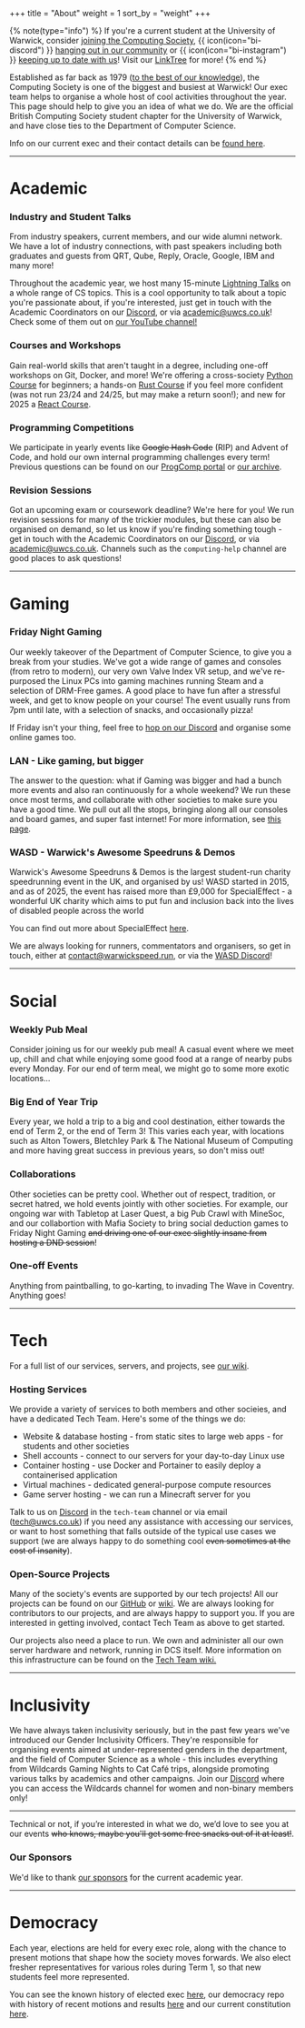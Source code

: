 +++
title = "About"
weight = 1
sort_by = "weight"
+++

{% note(type="info") %}
If you're a current student at the University of Warwick, consider [joining the Computing Society](https://www.warwicksu.com/societies-sports/societies/computing/), {{ icon(icon="bi-discord") }} [hanging out in our community](https://discord.uwcs.uk) or {{ icon(icon="bi-instagram") }} [keeping up to date with us](https://instagram.com/warwickcompsoc/)! Visit our [LinkTree](https://linktr.ee/warwickcompsoc) for more!
{% end %}

Established as far back as 1979 ([to the best of our knowledge](https://wdc.contentdm.oclc.org/digital/collection/prospect/id/7782)), the Computing Society is one of the biggest and busiest at Warwick! Our exec team helps to organise a whole host of cool activities throughout the year. This page should help to give you an idea of what we do. We are the official British Computing Society student chapter for the University of Warwick, and have close ties to the Department of Computer Science.

Info on our current exec and their contact details can be [found here](@/exec/_index.md).

--------
# Academic

### Industry and Student Talks

From industry speakers, current members, and our wide alumni network. We have a lot of industry connections, with past speakers including both graduates and guests from QRT, Qube, Reply, Oracle, Google, IBM and many more!

Throughout the academic year, we host many 15-minute [Lightning Talks](https://www.youtube.com/playlist?list=PLM7py5yAB4FxS3FzpBD4BA29M6Ue5qyVe) on a whole range of CS topics. This is a cool opportunity to talk about a topic you're passionate about, if you're interested, just get in touch with the Academic Coordinators on our [Discord](https://discord.uwcs.uk), or via [academic@uwcs.co.uk](mailto:academic@uwcs.co.uk)! Check some of them out on [our YouTube channel!](https://www.youtube.com/@warwickcomputing/)

### Courses and Workshops

Gain real-world skills that aren't taught in a degree, including one-off workshops on Git, Docker, and more! We're offering a cross-society [Python Course](go.uwcs.uk/python) for beginners; a hands-on [Rust Course](https://rs118.uwcs.co.uk/) if you feel more confident (was not run 23/24 and 24/25, but may make a return soon!); and new for 2025 a [React Course](https://readytoreact.net/).

### Programming Competitions

We participate in yearly events like ~~Google Hash Code~~ (RIP) and Advent of Code, and hold our own internal programming challenges every term! Previous questions can be found on our [ProgComp portal](https://progcomp.uwcs.co.uk/) or [our archive](https://github.com/UWCS/progcomps).

### Revision Sessions

Got an upcoming exam or coursework deadline? We're here for you! We run revision sessions for many of the trickier modules, but these can also be organised on demand, so let us know if you're finding something tough - get in touch with the Academic Coordinators on our [Discord](https://discord.uwcs.uk), or via [academic@uwcs.co.uk](mailto:academic@uwcs.co.uk). Channels such as the `computing-help` channel are good places to ask questions!

--------
# Gaming

### Friday Night Gaming

Our weekly takeover of the Department of Computer Science, to give you a break from your studies. We've got a wide range of games and consoles (from retro to modern), our very own Valve Index VR setup, and we've re-purposed the Linux PCs into gaming machines running Steam and a selection of DRM-Free games. A good place to have fun after a stressful week, and get to know people on your course! The event usually runs from 7pm until late, with a selection of snacks, and occasionally pizza!

If Friday isn't your thing, feel free to [hop on our Discord](https://discord.uwcs.uk) and organise some online games too.

### LAN - Like gaming, but bigger

The answer to the question: what if Gaming was bigger and had a bunch more events and also ran continuously for a whole weekend? We run these once most terms, and collaborate with other societies to make sure you have a good time. We pull out all the stops, bringing along all our consoles and board games, and super fast internet! For more information, see [this page](@/about/lan/_index.md).

### WASD - Warwick's Awesome Speedruns & Demos

Warwick's Awesome Speedruns & Demos is the largest student-run charity speedrunning event in the UK, and organised by us! WASD started in 2015, and as of 2025, the event has raised more than £9,000 for SpecialEffect - a wonderful UK charity which aims to put fun and inclusion back into the lives of disabled people across the world

You can find out more about SpecialEffect [here](https://www.specialeffect.org.uk/).

We are always looking for runners, commentators and organisers, so get in touch, either at [contact@warwickspeed.run](mailto:contact@warwickspeed.run), or via the [WASD Discord](https://warwickspeed.run/discord)!

--------
# Social

### Weekly Pub Meal

Consider joining us for our weekly pub meal! A casual event where we meet up, chill and chat while enjoying some good food at a range of nearby pubs every Monday. For our end of term meal, we might go to some more exotic locations...

### Big End of Year Trip

Every year, we hold a trip to a big and cool destination, either towards the end of Term 2, or the end of Term 3! This varies each year, with locations such as Alton Towers, Bletchley Park & The National Museum of Computing and more having great success in previous years, so don't miss out!

### Collaborations

Other societies can be pretty cool. Whether out of respect, tradition, or secret hatred, we hold events jointly with other societies. For example, our ongoing war with Tabletop at Laser Quest, a big Pub Crawl with MineSoc, and our collabortion with Mafia Society to bring social deduction games to Friday Night Gaming ~~and driving one of our exec slightly insane from hosting a DND session~~!

### One-off Events

Anything from paintballing, to go-karting, to invading The Wave in Coventry. Anything goes!

--------
# Tech

For a full list of our services, servers, and projects, see [our wiki](https://techteam.uwcs.co.uk/).

### Hosting Services 

We provide a variety of services to both members and other socieies, and have a dedicated Tech Team. Here's some of the things we do:

- Website & database hosting - from static sites to large web apps - for students and other societies
- Shell accounts - connect to our servers for your day-to-day Linux use
- Container hosting - use Docker and Portainer to easily deploy a containerised application
- Virtual machines - dedicated general-purpose compute resources
- Game server hosting - we can run a Minecraft server for you

Talk to us on [Discord](https://discord.uwcs.uk) in the `tech-team` channel or via email ([tech@uwcs.co.uk](mailto:tech@uwcs.co.uk)) if you need any assistance with accessing our services, or want to host something that falls outside of the typical use cases we support (we are always happy to do something cool ~~even sometimes at the cost of insanity~~).

### Open-Source Projects

Many of the society's events are supported by our tech projects! All our projects can be found on our [GitHub](https://github.com/UWCS) or [wiki](https://techteam.uwcs.co.uk/). We are always looking for contributors to our projects, and are always happy to support you. If you are interested in getting involved, contact Tech Team as above to get started.

Our projects also need a place to run. We own and administer all our own server hardware and network, running in DCS itself. More information on this infrastructure can be found on the [Tech Team wiki.](https://techteam.uwcs.co.uk/)

--------
# Inclusivity

We have always taken inclusivity seriously, but in the past few years we've introduced our Gender Inclusivity Officers. They're responsible for organising events aimed at under-represented genders in the department, and the field of Computer Science as a whole - this includes everything from Wildcards Gaming Nights to Cat Café trips, alongside promoting various talks by academics and other campaigns. Join our [Discord](https://discord.uwcs.uk) where you can access the Wildcards channel for women and non-binary members only!

--------
Technical or not, if you’re interested in what we do, we’d love to see you at our events ~~who knows, maybe you'll get some free snacks out of it at least!~~.

### Our Sponsors
We'd like to thank [our sponsors](@/sponsors/_index.md) for the current academic year.

--------
# Democracy

Each year, elections are held for every exec role, along with the chance to present motions that shape how the society moves forwards. We also elect fresher representatives for various roles during Term 1, so that new students feel more represented.

You can see the known history of elected exec [here](@/about/exec/history.md), our democracy repo with history of recent motions and results [here](https://github.com/UWCS/democracy) and our current constitution [here](UWCS_constitution.pdf). 